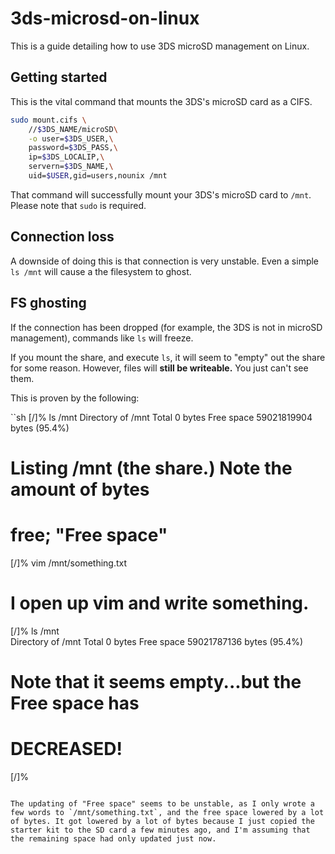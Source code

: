 # 3ds-microsd-on-linux
This is a guide detailing how to use 3DS microSD management on Linux.

## Getting started

This is the vital command that mounts the 3DS's microSD card as a CIFS.

```sh
sudo mount.cifs \
	//$3DS_NAME/microSD\
	-o user=$3DS_USER,\
	password=$3DS_PASS,\
	ip=$3DS_LOCALIP,\
	servern=$3DS_NAME,\
	uid=$USER,gid=users,nounix /mnt
```
That command will successfully mount your 3DS's microSD card to `/mnt`. Please note that `sudo` is required.

## Connection loss

A downside of doing this is that connection is very unstable. Even a simple `ls /mnt` will cause a the filesystem to ghost.

## FS ghosting

If the connection has been dropped (for example, the 3DS is not in microSD management), commands like `ls` will freeze.

If you mount the share, and execute `ls`, it will seem to "empty" out the share for some reason. However, files will **still be writeable.** You just can't see them.

This is proven by the following:

``sh
[/]% ls /mnt
 Directory of /mnt
Total                       0 bytes
Free space        59021819904 bytes (95.4%)

# Listing /mnt (the share.) Note the amount of bytes
# free; "Free space"

[/]% vim /mnt/something.txt

# I open up vim and write something.

[/]% ls /mnt               
 Directory of /mnt
Total                       0 bytes
Free space        59021787136 bytes (95.4%)

# Note that it seems empty...but the Free space has
# DECREASED!
[/]% 
```

The updating of "Free space" seems to be unstable, as I only wrote a few words to `/mnt/something.txt`, and the free space lowered by a lot of bytes. It got lowered by a lot of bytes because I just copied the starter kit to the SD card a few minutes ago, and I'm assuming that the remaining space had only updated just now.
